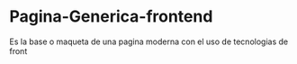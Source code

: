 # Pagina-Generica-frontend
Es la base o maqueta de una pagina moderna con el uso de tecnologias de front
